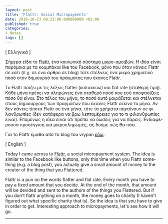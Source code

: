 ```yaml
---
layout: post
title: 'Flattr: Social Micropayments'
date: 2010-10-23 08:23:00.000000000 +02:00
published: true
categories:
- Notes
tags: []
---
```

<div class="col2" lang="el">
<div class="lang">[ Ελληνικά ]</div>

Σήμερα είδα το <a href="http://flattr.com/" target="_blank">Flattr</a>, ένα κοινωνικό σύστημα μικρο-αμοιβών. Η ιδέα είναι παρόμοια με τα κουμπάκια like του Facebook, μόνο που όταν κάνεις Flattr σε κάτι (π.χ. σε ένα άρθρο σε blog) τότε στέλνεις ένα μικρό χρηματικό ποσό στον δημιουργό του πράγματος που έκανες Flattr.

Το Flattr παίζει με τις λέξεις flatter (κολακεύω) και flat rate (σταθερή τιμή). Κάθε μήνα πρέπει να πληρώνεις ένα σταθερό ποσό που εσύ αποφασίζεις πόσο θα είναι. Στο τέλος του μήνα, το ποσό αυτό μοιράζεται και στέλνεται στους δημιουργούς των πραγμάτων που έκανες Flattr εκείνο το μήνα. Αν δεν κάνεις τίποτα Flattr σε ένα μήνα, τότε τα χρήματα πηγαίνουν σε φιλανθρωπίες (δεν κατάφερα να βρω λεπτομέρειες για το τι φιλανθρωπίες είναι). Επομένως η ιδέα είναι ότι πρέπει να δώσεις για να πάρεις. Ενδιαφέρουσα προσέγγιση για μικροπληρωμές, ας δούμε πώς θα πάει.

Για το Flattr έμαθα από το blog του vrypan <a href="http://vrypan.net/weblog/2010/10/23/5735/">εδώ</a>.
</div>
<div class="col2-right" lang="en">
<div class="lang">[ English ]</div>

Today I came across to <a href="http://flattr.com/" target="_blank">Flattr</a>, a social micropayment system. The idea is similar to the Facebook like buttons, only this time when you Flattr something (e.g. a blog post), you actually give a small amount of money to the creator of the thing that you Flattered.

Flattr is a pun on the words flatter and flat rate. Every month you have to pay a fixed amount that you decide. At the end of the month, that amount will be devided and sent to the authors of the things you Flattered. But if you don't flattr anything on a month, the money goes to charity (I haven't figured out what specific charity that is). So the idea is that you have to give in order to get. Interesting approach to micropayments, let's see how it will go.
</div>
<hr class="clear" />
